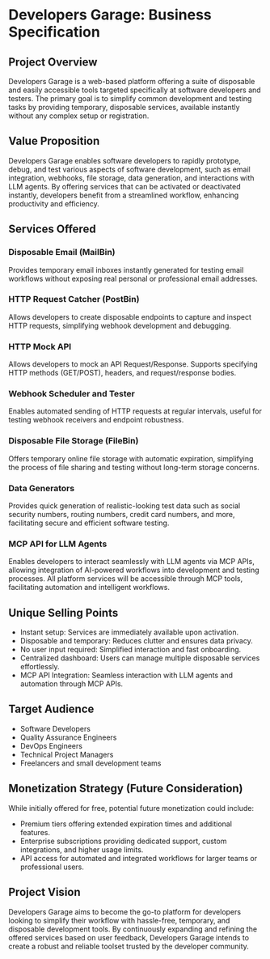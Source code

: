# Developers Garage: Business Specification

## Project Overview

Developers Garage is a web-based platform offering a suite of disposable and easily accessible tools targeted specifically at software developers and testers. The primary goal is to simplify common development and testing tasks by providing temporary, disposable services, available instantly without any complex setup or registration.

## Value Proposition

Developers Garage enables software developers to rapidly prototype, debug, and test various aspects of software development, such as email integration, webhooks, file storage, data generation, and interactions with LLM agents. By offering services that can be activated or deactivated instantly, developers benefit from a streamlined workflow, enhancing productivity and efficiency.

## Services Offered

### Disposable Email (MailBin)

Provides temporary email inboxes instantly generated for testing email workflows without exposing real personal or professional email addresses.

### HTTP Request Catcher (PostBin)

Allows developers to create disposable endpoints to capture and inspect HTTP requests, simplifying webhook development and debugging.

### HTTP Mock API

Allows developers to mock an API Request/Response. Supports specifying HTTP methods (GET/POST), headers, and request/response bodies.

### Webhook Scheduler and Tester

Enables automated sending of HTTP requests at regular intervals, useful for testing webhook receivers and endpoint robustness.

### Disposable File Storage (FileBin)

Offers temporary online file storage with automatic expiration, simplifying the process of file sharing and testing without long-term storage concerns.

### Data Generators

Provides quick generation of realistic-looking test data such as social security numbers, routing numbers, credit card numbers, and more, facilitating secure and efficient software testing.

### MCP API for LLM Agents

Enables developers to interact seamlessly with LLM agents via MCP APIs, allowing integration of AI-powered workflows into development and testing processes. All platform services will be accessible through MCP tools, facilitating automation and intelligent workflows.

## Unique Selling Points

* Instant setup: Services are immediately available upon activation.
* Disposable and temporary: Reduces clutter and ensures data privacy.
* No user input required: Simplified interaction and fast onboarding.
* Centralized dashboard: Users can manage multiple disposable services effortlessly.
* MCP API Integration: Seamless interaction with LLM agents and automation through MCP APIs.

## Target Audience

* Software Developers
* Quality Assurance Engineers
* DevOps Engineers
* Technical Project Managers
* Freelancers and small development teams

## Monetization Strategy (Future Consideration)

While initially offered for free, potential future monetization could include:

* Premium tiers offering extended expiration times and additional features.
* Enterprise subscriptions providing dedicated support, custom integrations, and higher usage limits.
* API access for automated and integrated workflows for larger teams or professional users.

## Project Vision

Developers Garage aims to become the go-to platform for developers looking to simplify their workflow with hassle-free, temporary, and disposable development tools. By continuously expanding and refining the offered services based on user feedback, Developers Garage intends to create a robust and reliable toolset trusted by the developer community.
